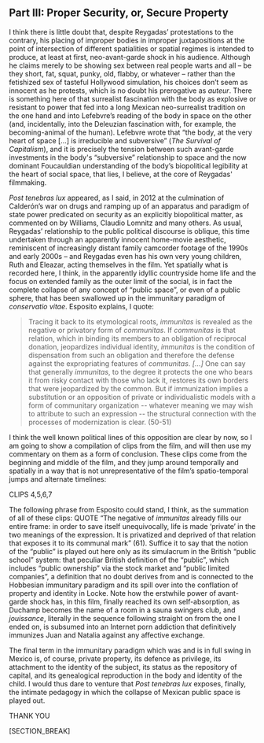 ﻿## Part III: Proper Security, or, Secure Property

I think there is little doubt that, despite Reygadas’ protestations to the contrary, his placing of improper bodies in improper juxtapositions at the point of intersection of different spatialities or spatial regimes is intended to produce, at least at first, neo-avant-garde shock in his audience. Although he claims merely to be showing sex between real people warts and all – be they short, fat, squat, punky, old, flabby, or whatever – rather than the fetishized sex of tasteful Hollywood simulation, his choices don’t seem as innocent as he protests, which is no doubt his prerogative as *auteur*. There is something here of that surrealist fascination with the body as explosive or resistant to power that fed into a long Mexican neo-surrealist tradition on the one hand and into Lefebvre’s reading of the body in space on the other (and, incidentally, into the Deleuzian fascination with, for example, the becoming-animal of the human). Lefebvre wrote that “the body, at the very heart of space \[…\] is irreducible and subversive” (*The Survival of Capitalism*), and it is precisely the tension between such avant-garde investments in the body's “subversive” relationship to space and the now dominant Foucauldian understanding of the body’s biopolitical legibility at the heart of social space, that lies, I believe, at the core of Reygadas' filmmaking.

*Post tenebras lux* appeared, as I said, in 2012 at the culmination of Calderón’s war on drugs and ramping up of an apparatus and paradigm of state power predicated on security as an explicitly biopolitical matter, as commented on by Williams, Claudio Lomnitz and many others. As usual, Reygadas’ relationship to the public political discourse is oblique, this time undertaken through an apparently innocent home-movie aesthetic, reminiscent of increasingly distant family camcorder footage of the 1990s and early 2000s – and Reygadas even has his own very young children, Ruth and Eleazar, acting themselves in the film. Yet spatially what is recorded here, I think, in the apparently idyllic countryside home life and the focus on extended family as the outer limit of the social, is in fact the complete collapse of any concept of “public space”, or even of a public sphere, that has been swallowed up in the immunitary paradigm of *conservatio vitae*. Esposito explains, I quote:

> Tracing it back to its etymolog­ical roots, *immunitas* is revealed as the negative or privatory form of *communitas*. If *communitas* is that relation, which in binding its mem­bers to an obligation of reciprocal donation, jeopardizes individual iden­tity, *immunitas* is the condition of dispensation from such an obligation and therefore the defense against the expropriating features of *communitas*. *\[…\]* One can say that generally *immunitas*, to the degree it protects the one who bears it from risky contact with those who lack it, restores its own borders that were jeopard­ized by the common. But if immunization implies a substitution or an opposition of private or individualistic models with a form of communitary organization -- whatever meaning we may wish to attribute to such an expression -- the structural connection with the processes of moderniza­tion is clear. (50-51)

I think the well known political lines of this opposition are clear by now, so I am going to show a compilation of clips from the film, and will then use my commentary on them as a form of conclusion. These clips come from the beginning and middle of the film, and they jump around temporally and spatially in a way that is not unrepresentative of the film’s spatio-temporal jumps and alternate timelines:

CLIPS 4,5,6,7

The following phrase from Esposito could stand, I think, as the summation of all of these clips: QUOTE “The negative of *immunitas* already fills our entire frame: in order to save itself unequivocally, life is made ‘private’ in the two meanings of the ex­pression. It is privatized and deprived of that relation that exposes it to its communal mark” (61). Suffice it to say that the notion of the “public” is played out here only as its simulacrum in the British “public school” system: that peculiar British definition of the “public”, which includes “public ownership” via the stock market and “public limited companies”, a definition that no doubt derives from and is connected to the Hobbesian immunitary paradigm and its spill over into the conflation of property and identity in Locke. Note how the erstwhile power of avant-garde shock has, in this film, finally reached its own self-absorption, as Duchamp becomes the name of a room in a sauna swingers club, and *jouissance*, literally in the sequence following straight on from the one I ended on, is subsumed into an Internet porn addiction that definitively immunizes Juan and Natalia against any affective exchange.

The final term in the immunitary paradigm which was and is in full swing in Mexico is, of course, private property, its defence as privilege, its attachment to the identity of the subject, its status as the repository of capital, and its genealogical reproduction in the body and identity of the child. I would thus dare to venture that *Post tenebras lux* exposes, finally, the intimate pedagogy in which the collapse of Mexican public space is played out.

THANK YOU

[SECTION_BREAK]
